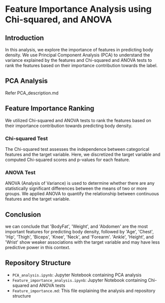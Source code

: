 # Feature Importance Analysis using Chi-squared, and ANOVA

## Introduction
In this analysis, we explore the importance of features in predicting body density. We use Principal Component Analysis (PCA) to understand the variance explained by the features and Chi-squared and ANOVA tests to rank the features based on their importance contribution towards the label.

## PCA Analysis
Refer PCA_description.md

## Feature Importance Ranking
We utilized Chi-squared and ANOVA tests to rank the features based on their importance contribution towards predicting body density.

### Chi-squared Test
The Chi-squared test assesses the independence between categorical features and the target variable. Here, we discretized the target variable and computed Chi-squared scores and p-values for each feature.


### ANOVA Test
ANOVA (Analysis of Variance) is used to determine whether there are any statistically significant differences between the means of two or more groups. We applied ANOVA to quantify the relationship between continuous features and the target variable.


## Conclusion
we can conclude that 'BodyFat', 'Weight', and 'Abdomen' are the most important features for predicting body density, followed by 'Age', 'Chest', 'Hip', 'Thigh', 'Biceps', 'Knee', 'Neck', and 'Forearm'. 'Ankle', 'Height', and 'Wrist' show weaker associations with the target variable and may have less predictive power in this context.

## Repository Structure
- `PCA_analysis.ipynb`: Jupyter Notebook containing PCA analysis
- `Feature_importance_analysis.ipynb`: Jupyter Notebook containing Chi-squared and ANOVA tests
- `Feature_importance.md`: This file explaining the analysis and repository structure

